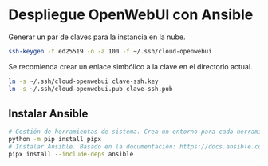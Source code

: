 Despliegue OpenWebUI con Ansible
====================================
Generar un par de claves para la instancia en la nube.
```bash
ssh-keygen -t ed25519 -o -a 100 -f ~/.ssh/cloud-openwebui
```
Se recomienda crear un enlace simbólico a la clave en el directorio actual.
```bash
ln -s ~/.ssh/cloud-openwebui clave-ssh.key
ln -s ~/.ssh/cloud-openwebui.pub clave-ssh.pub
```





## Instalar Ansible
```bash
# Gestión de herramientas de sistema. Crea un entorno para cada herramienta y lo añade al path
python -m pip install pipx
# Instalar Ansible. Basado en la documentación: https://docs.ansible.com/ansible/latest/installation_guide/intro_installation.html#installing-and-upgrading-ansible-with-pipx
pipx install --include-deps ansible
```

